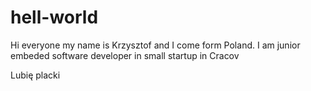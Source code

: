 # hell-world

Hi everyone my name is Krzysztof and I come form Poland.
I am junior embeded software developer in small startup in Cracov


Lubię placki
